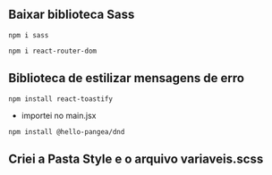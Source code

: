 ## Baixar biblioteca Sass

 `npm i sass`

 `npm i react-router-dom`


 ## Biblioteca de estilizar mensagens de erro 

`npm install react-toastify`

- importei no main.jsx

`npm install @hello-pangea/dnd`

 ## Criei a Pasta Style e o arquivo variaveis.scss